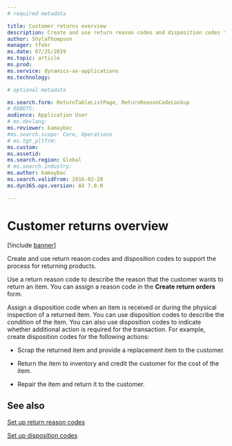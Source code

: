 ```yaml
---
# required metadata

title: Customer returns overview
description: Create and use return reason codes and disposition codes to support the process for returning products.
author: ShylaThompson
manager: tfehr
ms.date: 07/25/2019
ms.topic: article
ms.prod: 
ms.service: dynamics-ax-applications
ms.technology: 

# optional metadata

ms.search.form: ReturnTableListPage, ReturnReasonCodeLookup
# ROBOTS: 
audience: Application User
# ms.devlang: 
ms.reviewer: kamaybac
#ms.search.scope: Core, Operations
# ms.tgt_pltfrm: 
ms.custom: 
ms.assetid: 
ms.search.region: Global
# ms.search.industry: 
ms.author: kamaybac
ms.search.validFrom: 2016-02-28
ms.dyn365.ops.version: AX 7.0.0

---
```


# Customer returns overview

[!include [banner](../includes/banner.md)]


Create and use return reason codes and disposition codes to support the process for returning products.

Use a return reason code to describe the reason that the customer wants to return an item. You can assign a reason code in the **Create return orders** form.

Assign a disposition code when an item is received or during the physical inspection of a returned item. You can use disposition codes to describe the condition of the item. You can also use disposition codes to indicate whether additional action is required for the transaction. For example, create disposition codes for the following actions:

  - Scrap the returned item and provide a replacement item to the customer.

  - Return the item to inventory and credit the customer for the cost of the item.

  - Repair the item and return it to the customer.

## See also

[Set up return reason codes](set-up-return-reason-code.md)

[Set up disposition codes](set-up-disposition-codes.md)




  


